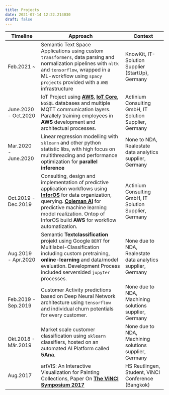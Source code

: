```yaml
--- 
title: Projects 
date: 2021-07-14 12:22.214030
draft: false
---
```



| Timeline | Approach | Context
|----------|----------------------------------------------------- |-------------------|
| Feb.2021 ~ | Semantic Text Space Applications using custom `transformers`, data parsing and normalization pipelines with `nltk` and `tensorflow`, wrapped in a ML-workflow using `spacy projects` provided with a `AWS` infrastructure | KnowKit, IT-Solution Supplier (StartUp), Germany |
| June.2020 - Oct.2020 | IoT Project using [**AWS**](https://aws.amazon.com), [**IoT Core**](https://aws.amazon.com/de/iot-core/), `NoSQL` databases and multiple MQTT communication layers. Parallely training employees in **AWS** development and architectual processes. | Actinium Consulting GmbH, IT Solution Supplier, Germany |
| Mar.2020 - June.2020 | Linear regression modelling with `sklearn` and other python statistic libs, with high focus on multithreading and performance optimization for **parallel** **inference** | None to NDA, Realestate data analytics supplier, Germany |
| Oct.2019 - Dec.2019 | Consulting, design and implementation of predictive application workflows using [**InforOS**]((https://www.infor.com/products/infor-os)) for data organization, querying. [**Coleman AI**](https://www.infor.com/products/coleman) for predictive machine learning model realization. Ontop of InforOS build **AWS** for workflow automatization. | Actinium Consulting GmbH, IT Solution Supplier, Germany |
| Aug.2019 - Apr.2020 | Semantic **Textclassification** projekt using Google `BERT` for Multilabel-Classification including custom pretraining, **online-learning** and data/model evaluation. Development Process included serversided `jupyter` processes. | None due to NDA, Realestate data analytics supplier, Germany |
| Feb.2019 - Sep.2019 | Customer Activity predictions based on Deep Neural Network architecture using `tensorflow` and individual churn potentials for every customer. | None due to NDA, Machining solutions supplier, Germany |
| Okt.2018 - Mär.2019 | Market scale customer classification using `sklearn` classifiers, hosted on an automated AI Platform called [**5Ana**](https://www.5analytics.com/index.html). | None due to NDA, Machining solutions supplier, Germany |
| Aug.2017 | artVIS: An Interactive Visualization for Painting Collections, Paper On [**The ViNCI Symposium 2017**](http://vinci-conf.org/2017/program.html#session4) | HS Reutlingen, Student, ViNCI Conference (Bangkok) |


